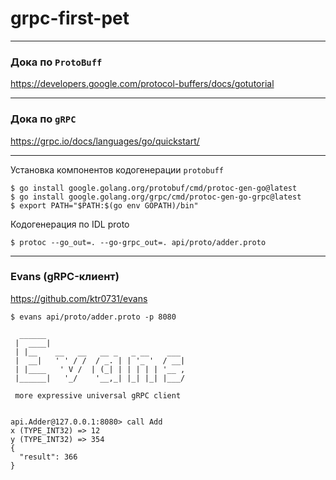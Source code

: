 # grpc-first-pet

---
### Дока по `ProtoBuff`
https://developers.google.com/protocol-buffers/docs/gotutorial

---

### Дока по `gRPC`
https://grpc.io/docs/languages/go/quickstart/

---

Установка компонентов кодогенерации `protobuff`
```shell
$ go install google.golang.org/protobuf/cmd/protoc-gen-go@latest
$ go install google.golang.org/grpc/cmd/protoc-gen-go-grpc@latest
$ export PATH="$PATH:$(go env GOPATH)/bin"
```

Кодогенерация по IDL proto
```shell
$ protoc --go_out=. --go-grpc_out=. api/proto/adder.proto
```

---

### Evans (gRPC-клиент)
https://github.com/ktr0731/evans

```shell
$ evans api/proto/adder.proto -p 8080

  ______
 |  ____|
 | |__    __   __   __ _   _ __    ___ 
 |  __|   ' ' / /  / _. | | '_ '  / __|
 | |____   ' V /  | (_| | | | | | '__ ,
 |______|   '_/    '__,_| |_| |_| |___/

 more expressive universal gRPC client


api.Adder@127.0.0.1:8080> call Add
x (TYPE_INT32) => 12
y (TYPE_INT32) => 354
{
  "result": 366
}
```
